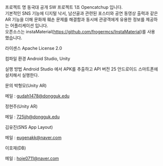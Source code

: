 프로젝트 명
동국대 공개 SW 프로젝트 1조 Opencatchup 입니다.  
기본적인 SNS 기능에 디지털 낙서, 남산골과 관련된 포스터와 공연 동영상 출력과 같은 AR 기능을 더해
문화재 훼손 문제를 해결함과 동시에 관광객에게 유용한 정보를 제공하는 어플리케이션 입니다.  
오픈소스는 instaMaterial(https://github.com/frogermcs/InstaMaterial)를 사용했습니다.

라이센스
Apache License 2.0

컴파일 환경
Android Studio, Unity

실행 방법
Android Studio 에서 APK를 추출하고 API 버전 25 안드로이드 스마트폰에 설치해서 실행한다.

문의
박형모(Unity AR)

메일 : gudah1478@dongguk.edu

정현주(Unity AR)

메일 : 725jjh@dongguk.edu

김유진(SNS App Layout)

메일 : eugenakk@naver.com

이호재(DB)

메일 : hoje0711@naver.com
